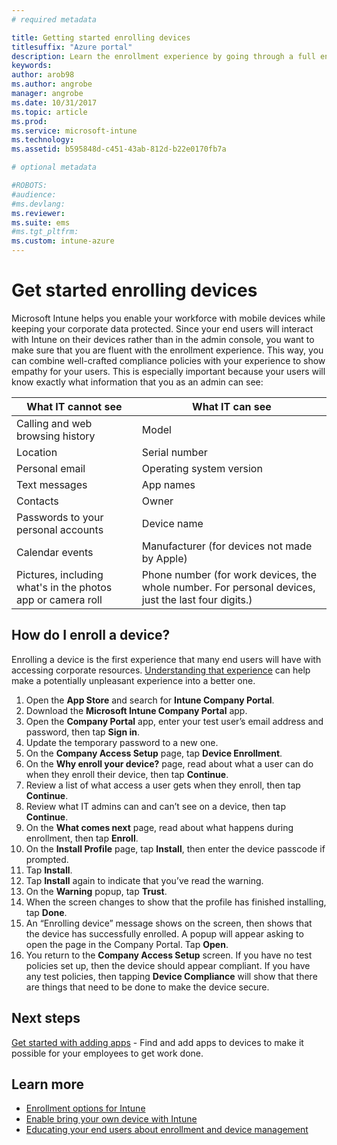 ```yaml
---
# required metadata

title: Getting started enrolling devices
titlesuffix: "Azure portal"
description: Learn the enrollment experience by going through a full enrollment experience of an iOS device.
keywords:
author: arob98
ms.author: angrobe
manager: angrobe
ms.date: 10/31/2017
ms.topic: article
ms.prod:
ms.service: microsoft-intune
ms.technology:
ms.assetid: b595848d-c451-43ab-812d-b22e0170fb7a

# optional metadata

#ROBOTS:
#audience:
#ms.devlang:
ms.reviewer:
ms.suite: ems
#ms.tgt_pltfrm:
ms.custom: intune-azure
---
```


# Get started enrolling devices

Microsoft Intune helps you enable your workforce with mobile devices while keeping your corporate data protected. Since your end users will interact with Intune on their devices rather than in the admin console, you want to make sure that you are fluent with the enrollment experience. This way, you can combine well-crafted compliance policies with your experience to show empathy for your users. This is especially important because your users will know exactly what information that you as an admin can see:

| What IT cannot see | What IT can see |
|---|---|
| Calling and web browsing history | Model |
| Location | Serial number |
| Personal email | Operating system version |
| Text messages | App names |
| Contacts | Owner |
| Passwords to your personal accounts | Device name |
| Calendar events | Manufacturer (for devices not made by Apple) |
| Pictures, including what's in the photos app or camera roll | Phone number (for work devices, the whole number. For personal devices, just the last four digits.) |
 
## How do I enroll a device?

Enrolling a device is the first experience that many end users will have with accessing corporate resources. [Understanding that experience](end-user-educate.md) can help make a potentially unpleasant experience into a better one.

1. Open the **App Store** and search for **Intune Company Portal**.
2. Download the **Microsoft Intune Company Portal** app.
3. Open the **Company Portal** app, enter your test user’s email address and password, then tap **Sign in**.
4. Update the temporary password to a new one.
5. On the **Company Access Setup** page, tap **Device Enrollment**.
6. On the **Why enroll your device?** page, read about what a user can do when they enroll their device, then tap **Continue**.
7. Review a list of what access a user gets when they enroll, then tap **Continue**.
8. Review what IT admins can and can’t see on a device, then tap **Continue**.
9. On the **What comes next** page, read about what happens during enrollment, then tap **Enroll**.
10. On the **Install Profile** page, tap **Install**, then enter the device passcode if prompted.
11. Tap **Install**.
12. Tap **Install** again to indicate that you’ve read the warning.
13. On the **Warning** popup, tap **Trust**.
14. When the screen changes to show that the profile has finished installing, tap **Done**.
15. An “Enrolling device” message shows on the screen, then shows that the device has successfully enrolled. A popup will appear asking to open the page in the Company Portal. Tap **Open**.
16. You return to the **Company Access Setup** screen. If you have no test policies set up, then the device should appear compliant. If you have any test policies, then tapping **Device Compliance** will show that there are things that need to be done to make the device secure.

## Next steps

[Get started with adding apps](get-started-apps.md) - Find and add apps to devices to make it possible for your employees to get work done.

## Learn more

* [Enrollment options for Intune](enrollment-options.md)
* [Enable bring your own device with Intune](byod-enable.md)
* [Educating your end users about enrollment and device management](end-user-educate.md)
